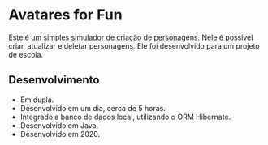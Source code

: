 # Avatares for Fun

Este é um simples simulador de criação de personagens. Nele é possível criar, atualizar e deletar personagens.
Ele foi desenvolvido para um projeto de escola.

## Desenvolvimento

* Em dupla.
* Desenvolvido em um dia, cerca de 5 horas.
* Integrado a banco de dados local, utilizando o ORM Hibernate.
* Desenvolvido em Java.
* Desenvolvido em 2020.